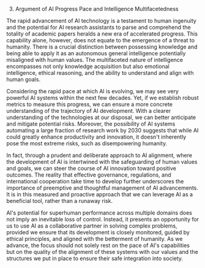 3. Argument of AI Progress Pace and Intelligence Multifacetedness

The rapid advancement of AI technology is a testament to human ingenuity and the potential for AI research assistants to parse and comprehend the totality of academic papers heralds a new era of accelerated progress. This capability alone, however, does not equate to the emergence of a threat to humanity. There is a crucial distinction between possessing knowledge and being able to apply it as an autonomous general intelligence potentially misaligned with human values. The multifaceted nature of intelligence encompasses not only knowledge acquisition but also emotional intelligence, ethical reasoning, and the ability to understand and align with human goals.

Considering the rapid pace at which AI is evolving, we may see very powerful AI systems within the next few decades. Yet, if we establish robust metrics to measure this progress, we can ensure a more concrete understanding of the trajectory of AI development. With a clearer understanding of the technologies at our disposal, we can better anticipate and mitigate potential risks. Moreover, the possibility of AI systems automating a large fraction of research work by 2030 suggests that while AI could greatly enhance productivity and innovation, it doesn't inherently pose the most extreme risks, such as disempowering humanity.

In fact, through a prudent and deliberate approach to AI alignment, where the development of AI is intertwined with the safeguarding of human values and goals, we can steer the course of AI innovation toward positive outcomes. The reality that effective governance, regulations, and international cooperation take time to develop further underscores the importance of preemptive and thoughtful management of AI advancements. It is in this measured and proactive approach that we can leverage AI as a beneficial tool, rather than a runaway risk.

AI's potential for superhuman performance across multiple domains does not imply an inevitable loss of control. Instead, it presents an opportunity for us to use AI as a collaborative partner in solving complex problems, provided we ensure that its development is closely monitored, guided by ethical principles, and aligned with the betterment of humanity. As we advance, the focus should not solely rest on the pace of AI's capabilities but on the quality of the alignment of these systems with our values and the structures we put in place to ensure their safe integration into society.